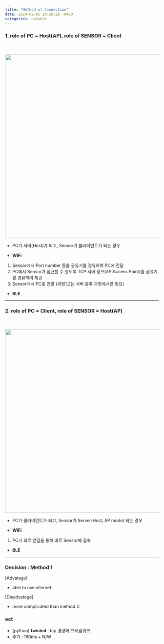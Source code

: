 ```yaml
---
title: "Method of Connection"
date: 2020-02-05 14:26:28 -0400
categories: network
---
```


### 1. role of PC = Host(AP), role of SENSOR = Client
<div>
  <br>
  </br>
  <img width="600" src = "https://user-images.githubusercontent.com/27392019/73799699-033dcf80-47fa-11ea-8e26-373eef145c5e.png">
</div>
 
 - PC가 서버(Host)가 되고, Sensor가 클라이언트가 되는 경우
 
 - **WiFi**
 1. Sensor에서 Port number 등을 공유기를 경유하여 PC에 전달 
 2. PC에서 Sensor가 접근할 수 있도록 TCP 서버 정보(AP:Access Point)를 공유기를 경유하여 제공
 3. Sensor에서 PC로 연결 (과정1,2는 서버 등록 과정에서만 필요)
 
 - **BLE**


---------------------------

### 2. role of PC = Client, role of SENSOR = Host(AP)
<div>
  <br> 
  </br>
  <img width="600" src = "https://user-images.githubusercontent.com/27392019/73799696-ffaa4880-47f9-11ea-8da0-8abf71765644.png">
 </div>

 - PC가 클라이언트가 되고, Sensor가 Server(Host, AP mode) 되는 경우
 
 - **WiFi**
 1. PC가 회로 연결을 통해 바로 Sensor에 접속
 
 - **BLE**

--------------------------

### Decision : Method 1

[Advatage]
  - able to use internet
 
[Disadvatage]
  - more complicated than method 2.

### ect
- (python) **twisted** : tcp 경량화 프레임워크
- 주기 : 160ms + N/W
